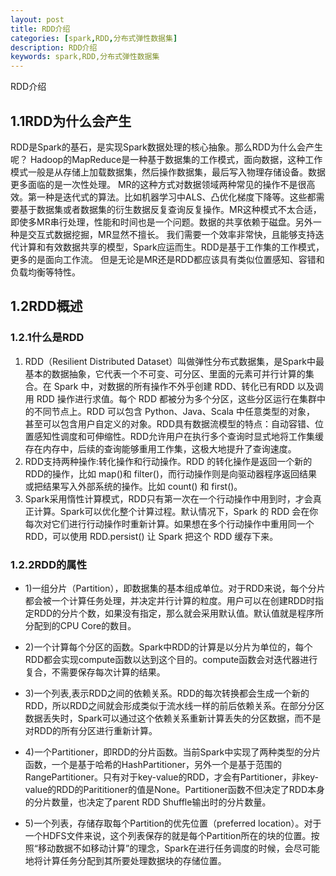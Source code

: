 ```yaml
---
layout: post
title: RDD介绍
categories: [spark,RDD,分布式弹性数据集]
description: RDD介绍
keywords: spark,RDD,分布式弹性数据集
---
```


RDD介绍

## 1.1RDD为什么会产生
RDD是Spark的基石，是实现Spark数据处理的核心抽象。那么RDD为什么会产生呢？
Hadoop的MapReduce是一种基于数据集的工作模式，面向数据，这种工作模式一般是从存储上加载数据集，然后操作数据集，最后写入物理存储设备。数据更多面临的是一次性处理。
MR的这种方式对数据领域两种常见的操作不是很高效。第一种是迭代式的算法。比如机器学习中ALS、凸优化梯度下降等。这些都需要基于数据集或者数据集的衍生数据反复查询反复操作。MR这种模式不太合适，即使多MR串行处理，性能和时间也是一个问题。数据的共享依赖于磁盘。另外一种是交互式数据挖掘，MR显然不擅长。
我们需要一个效率非常快，且能够支持迭代计算和有效数据共享的模型，Spark应运而生。RDD是基于工作集的工作模式，更多的是面向工作流。
但是无论是MR还是RDD都应该具有类似位置感知、容错和负载均衡等特性。

## 1.2RDD概述

### 1.2.1什么是RDD

1. RDD（Resilient Distributed Dataset）叫做弹性分布式数据集，是Spark中最基本的数据抽象，它代表一个不可变、可分区、里面的元素可并行计算的集合。在 Spark 中，对数据的所有操作不外乎创建 RDD、转化已有RDD 以及调用 RDD 操作进行求值。每个 RDD 都被分为多个分区，这些分区运行在集群中的不同节点上。RDD 可以包含 Python、Java、Scala 中任意类型的对象， 甚至可以包含用户自定义的对象。RDD具有数据流模型的特点：自动容错、位置感知性调度和可伸缩性。RDD允许用户在执行多个查询时显式地将工作集缓存在内存中，后续的查询能够重用工作集，这极大地提升了查询速度。
1. RDD支持两种操作:转化操作和行动操作。RDD 的转化操作是返回一个新的 RDD的操作，比如 map()和 filter()，而行动操作则是向驱动器程序返回结果或把结果写入外部系统的操作。比如 count() 和 first()。 
1. Spark采用惰性计算模式，RDD只有第一次在一个行动操作中用到时，才会真正计算。Spark可以优化整个计算过程。默认情况下，Spark 的 RDD 会在你每次对它们进行行动操作时重新计算。如果想在多个行动操作中重用同一个 RDD，可以使用 RDD.persist() 让 Spark 把这个 RDD 缓存下来。

### 1.2.2RDD的属性



- 1)一组分片（Partition），即数据集的基本组成单位。对于RDD来说，每个分片都会被一个计算任务处理，并决定并行计算的粒度。用户可以在创建RDD时指定RDD的分片个数，如果没有指定，那么就会采用默认值。默认值就是程序所分配到的CPU Core的数目。

- 2)一个计算每个分区的函数。Spark中RDD的计算是以分片为单位的，每个RDD都会实现compute函数以达到这个目的。compute函数会对迭代器进行复合，不需要保存每次计算的结果。

- 3)一个列表,表示RDD之间的依赖关系。RDD的每次转换都会生成一个新的RDD，所以RDD之间就会形成类似于流水线一样的前后依赖关系。在部分分区数据丢失时，Spark可以通过这个依赖关系重新计算丢失的分区数据，而不是对RDD的所有分区进行重新计算。

- 4)一个Partitioner，即RDD的分片函数。当前Spark中实现了两种类型的分片函数，一个是基于哈希的HashPartitioner，另外一个是基于范围的RangePartitioner。只有对于key-value的RDD，才会有Partitioner，非key-value的RDD的Parititioner的值是None。Partitioner函数不但决定了RDD本身的分片数量，也决定了parent RDD Shuffle输出时的分片数量。

- 5)一个列表，存储存取每个Partition的优先位置（preferred location）。对于一个HDFS文件来说，这个列表保存的就是每个Partition所在的块的位置。按照“移动数据不如移动计算”的理念，Spark在进行任务调度的时候，会尽可能地将计算任务分配到其所要处理数据块的存储位置。